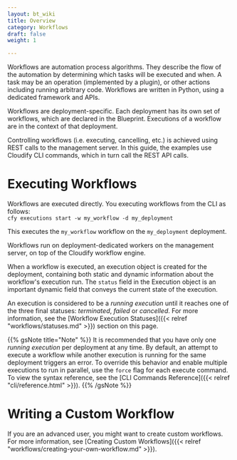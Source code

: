 ```yaml
---
layout: bt_wiki
title: Overview
category: Workflows
draft: false
weight: 1

---
```


Workflows are automation process algorithms. They describe the flow of the automation by determining which tasks will be executed and when. A task may be an operation (implemented by a plugin), or other actions including running arbitrary code. Workflows are written in Python, using a dedicated framework and APIs.

Workflows are deployment-specific. Each deployment has its own set of workflows, which are declared in the Blueprint. Executions of a workflow are in the context of that deployment.

Controlling workflows (i.e. executing, cancelling, etc.) is achieved using REST calls to the management server. In this guide, the examples use Cloudify CLI commands, which in turn call the REST API calls.

# Executing Workflows

Workflows are executed directly. You executing workflows from the CLI as follows:<br>
`cfy executions start -w my_workflow -d my_deployment`

This executes the `my_workflow` workflow on the `my_deployment` deployment.

Workflows run on deployment-dedicated workers on the management server, on top of the Cloudify workflow engine.

When a workflow is executed, an execution object is created for the deployment, containing both static and dynamic information about the workflow's execution run. The `status` field in the Execution object is an important dynamic field that conveys the current state of the execution.

An execution is considered to be a *running execution* until it reaches one of the three final statuses: *terminated*, *failed* or *cancelled*. For more information, see the [Workflow Execution Statuses]({{< relref "workflows/statuses.md" >}}) section on this page.

{{% gsNote title="Note" %}}
It is recommended that you have only one *running execution* per deployment at any time. By default, an attempt to execute a workflow while another execution is running for the same deployment triggers an error. To override this behavior and enable multiple executions to run in parallel, use the `force` flag for each execute command. To view the syntax reference, see the [CLI Commands Reference]({{< relref "cli/reference.html" >}}).
{{% /gsNote %}}


# Writing a Custom Workflow

If you are an advanced user, you might want to create custom workflows. For more information, see [Creating Custom Workflows]({{< relref "workflows/creating-your-own-workflow.md" >}}).

